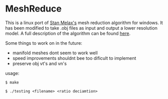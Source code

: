 MeshReduce
==========

This is a linux port of [Stan Melax's](http://www.melax.com/polychop) mesh reduction algorithm for windows.  It has been modified to take .obj files as input and output a lower resolution model. A full description of the algorithm can be found [here](http://dev.gameres.com/program/visual/3d/PolygonReduction.pdf).

Some things to work on in the future:
- manifold meshes dont seem to work well
- speed improvements shouldnt bee too dificult to implement
- preserve obj vt's and vn's

usage: 

``$ make``

``$ ./testing <filename> <ratio deciamtion>``
